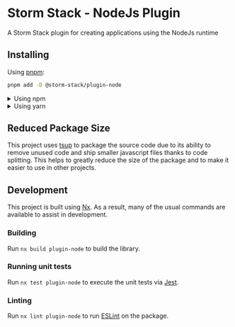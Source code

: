<!-- START header -->
<!-- END header -->

# Storm Stack - NodeJs Plugin

A Storm Stack plugin for creating applications using the NodeJs runtime

<!-- START doctoc -->
<!-- END doctoc -->

## Installing

Using [pnpm](http://pnpm.io):

```bash
pnpm add -D @storm-stack/plugin-node
```

<details>
  <summary>Using npm</summary>

```bash
npm install -D @storm-stack/plugin-node
```

</details>

<details>
  <summary>Using yarn</summary>

```bash
yarn add -D @storm-stack/plugin-node
```

</details>

## Reduced Package Size

This project uses [tsup](https://tsup.egoist.dev/) to package the source code
due to its ability to remove unused code and ship smaller javascript files
thanks to code splitting. This helps to greatly reduce the size of the package
and to make it easier to use in other projects.

## Development

This project is built using [Nx](https://nx.dev). As a result, many of the usual
commands are available to assist in development.

### Building

Run `nx build plugin-node` to build the library.

### Running unit tests

Run `nx test plugin-node` to execute the unit tests via
[Jest](https://jestjs.io).

### Linting

Run `nx lint plugin-node` to run [ESLint](https://eslint.org/) on the
package.

<!-- START footer -->
<!-- END footer -->
